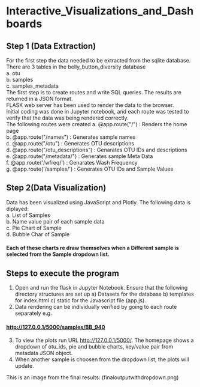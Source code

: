 # Interactive_Visualizations_and_Dashboards
## Step 1 (Data Extraction) <br>
For the first step the data needed to be extracted from the sqlite database.<br>
There are 3 tables in the belly_button_diversity database <br>
a. otu <br>
b. samples <br>
c. samples_metadata <br>
The first step is to create routes and write SQL queries. The results are returned in a JSON format.<br> 
FLASK web server has been used to render the data to the browser.<br>
Initial coding was done in Jupyter notebook, and each route was tested to verify that the data was being rendered correctly.<br>
The following routes were created
a. @app.route("/") : Renders the home page <br>
b. @app.route("/names") : Generates sample names <br>
c. @app.route("/otu") : Generates OTU descriptions <br>
d. @app.route("/otu_descriptions") : Genarates OTU IDs and descriptions <br>
e. @app.route("/metadata/<sample>") : Generates sample Meta Data <br>
f. @app.route('/wfreq/<sample>') : Genarates Wash Frequency <br>
g. @app.route('/samples/<sample>')  : Generates OTU IDs and Sample Values <br>


## Step 2(Data Visualization)
Data has been visualized using JavaScript and Plotly. The following data is diplayed:<br>
a. List of Samples <br>
b. Name value pair of each sample data <br>
c. Pie Chart of Sample <br>
d. Bubble Char of Sample <br>

#### Each of these charts re draw themselves when a Different sample is selected from the Sample dropdown list.

## Steps to execute the program <br>
1. Open and run the flask in Jupyter Notebook.
Ensure that the following directory structures are set up a) Datasets for the database b) templates for index.html c) static for the Javascript file (app.js). <br>
2. Data rendering can be individually verified by going to each route separately e.g. <br>
#### http://127.0.0.1/5000/samples/BB_940 <br>
3. To view the plots run URL http://127.0.0.1/5000/. The homepage shows a dropdown of otu_ids, pie and bubble charts, key/value pair from metadata JSON object. <br>
4. When another sample is choosen from the dropdown list, the plots will update.

This is an image from the final results:
(finaloutputwithdropdown.png)